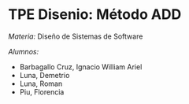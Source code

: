 # TPE Disenio: Método ADD
*Materia:* Diseño de Sistemas de Software


*Alumnos:*
- Barbagallo Cruz, Ignacio William Ariel
- Luna, Demetrio
- Luna, Roman
- Piu, Florencia
